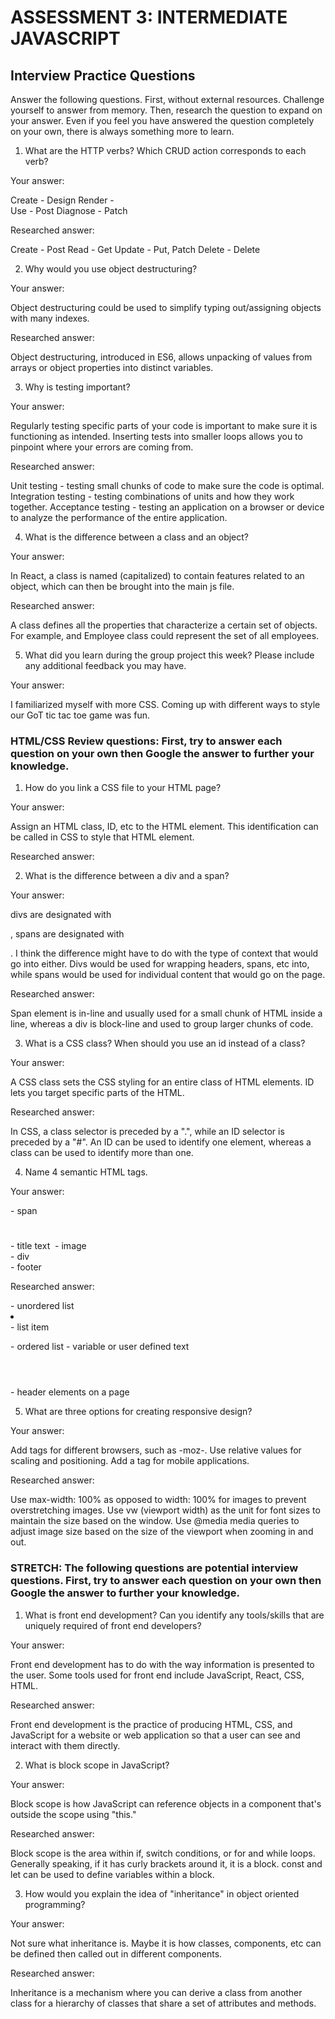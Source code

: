 # ASSESSMENT 3: INTERMEDIATE JAVASCRIPT
## Interview Practice Questions

Answer the following questions. First, without external resources. Challenge yourself to answer from memory. Then, research the question to expand on your answer. Even if you feel you have answered the question completely on your own, there is always something more to learn.

1. What are the HTTP verbs? Which CRUD action corresponds to each verb?

  Your answer:
  
  Create    -   Design
  Render    -   
  Use       -   Post
  Diagnose  -   Patch

  Researched answer:
  
  Create    -   Post
  Read      -   Get
  Update    -   Put, Patch
  Delete    -   Delete
  
  
2. Why would you use object destructuring?

  Your answer:
  
  Object destructuring could be used to simplify typing out/assigning objects with many indexes.

  Researched answer:
  
  Object destructuring, introduced in ES6, allows unpacking of values from arrays or object properties into distinct variables.


3. Why is testing important?

  Your answer:
  
  Regularly testing specific parts of your code is important to make sure it is functioning as intended. Inserting tests into smaller loops allows you to pinpoint where your errors are coming from.

  Researched answer:
  
  Unit testing - testing small chunks of code to make sure the code is optimal.
  Integration testing - testing combinations of units and how they work together.
  Acceptance testing - testing an application on a browser or device to analyze the performance of the entire application.


4. What is the difference between a class and an object?

  Your answer:
  
  In React, a class is named (capitalized) to contain features related to an object, which can then be brought into the main js file.

  Researched answer:
  
  A class defines all the properties that characterize a certain set of objects. For example, and Employee class could represent the set of all employees.


5. What did you learn during the group project this week? Please include any additional feedback you may have.

  Your answer:
  
  I familiarized myself with more CSS. Coming up with different ways to style our GoT tic tac toe game was fun.


### HTML/CSS Review questions: First, try to answer each question on your own then Google the answer to further your knowledge.

1. How do you link a CSS file to your HTML page?

  Your answer:
  
  Assign an HTML class, ID, etc to the HTML element. This identification can be called in CSS to style that HTML element.

  Researched answer:
  
  <link rel = "stylesheet" href = styles.css>


2. What is the difference between a div and a span?

  Your answer:
  
  divs are designated with <div></div>, spans are designated with <p></p>. I think the difference might have to do with the type of context that would go into either. Divs would be used for wrapping headers, spans, etc into, while spans would be used for individual content that would go on the page.

  Researched answer:
  
  Span element is in-line and usually used for a small chunk of HTML inside a line, whereas a div is block-line and used to group larger chunks of code.


3. What is a CSS class? When should you use an id instead of a class?

  Your answer:
  
  A CSS class sets the CSS styling for an entire class of HTML elements. ID lets you target specific parts of the HTML.

  Researched answer:
  
  In CSS, a class selector is preceded by a ".", while an ID selector is preceded by a "#". An ID can be used to identify one element, whereas a class can be used to identify more than one.


4. Name 4 semantic HTML tags.

  Your answer:
  
  <p></p>           -   span
  <h1></h1>         -   title text
  <img />           -   image
  <div></div>       -   div
  <footer></footer> -   footer

  Researched answer:
  
  <ul></ul>         -   unordered list
  <li></li>         -   list item
  <ol></ol>         -   ordered list
  <var></var>       -   variable or user defined text
  <header></header> -   header elements on a page


5. What are three options for creating responsive design?

  Your answer:
  
  Add tags for different browsers, such as -moz-.
  Use relative values for scaling and positioning.
  Add a tag for mobile applications.

  Researched answer:
  
  Use max-width: 100% as opposed to width: 100% for images to prevent overstretching images.
  Use vw (viewport width) as the unit for font sizes to maintain the size based on the window.
  Use @media media queries to adjust image size based on the size of the viewport when zooming in and out.


### STRETCH: The following questions are potential interview questions. First, try to answer each question on your own then Google the answer to further your knowledge.

1. What is front end development? Can you identify any tools/skills that are uniquely required of front end developers?

  Your answer:
  
  Front end development has to do with the way information is presented to the user. Some tools used for front end include JavaScript, React, CSS, HTML.

  Researched answer:
  
  Front end development is the practice of producing HTML, CSS, and JavaScript for a website or web application so that a user can see and interact with them directly.


2. What is block scope in JavaScript?

  Your answer:
  
  Block scope is how JavaScript can reference objects in a component that's outside the scope using "this."

  Researched answer:
  
  Block scope is the area within if, switch conditions, or for and while loops. Generally speaking, if it has curly brackets around it, it is a block. const and let can be used to define variables within a block.


3. How would you explain the idea of "inheritance" in object oriented programming?

  Your answer:
  
  Not sure what inheritance is. Maybe it is how classes, components, etc can be defined then called out in different components.

  Researched answer:
  
  Inheritance is a mechanism where you can derive a class from another class for a hierarchy of classes that share a set of attributes and methods.